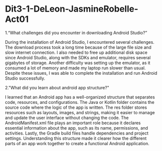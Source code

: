 # Dit3-1-DeLeon-JasmineRobelle-Act01

1.“What challenges did you encounter in downloading Android Studio?”

During the installation of Android Studio, I encountered several challenges. The download process took a long time because of the large file size and slow internet connection. I also needed to free up additional disk space since Android Studio, along with the SDKs and emulator, requires several gigabytes of storage. Another difficulty was setting up the emulator, as it consumed a lot of memory and made my laptop run slower than usual. Despite these issues, I was able to complete the installation and run Android Studio successfully.

2."What did you learn about android app structure?"

I learned that an Android app has a well-organized structure that separates code, resources, and configurations. The Java or Kotlin folder contains the source code where the logic of the app is written. The res folder stores resources such as layouts, images, and strings, making it easier to manage and update the user interface without changing the code. The AndroidManifest.xml file plays an important role because it declares essential information about the app, such as its name, permissions, and activities. Lastly, the Gradle build files handle dependencies and project settings. Understanding this structure made it clearer how the different parts of an app work together to create a functional Android application.
